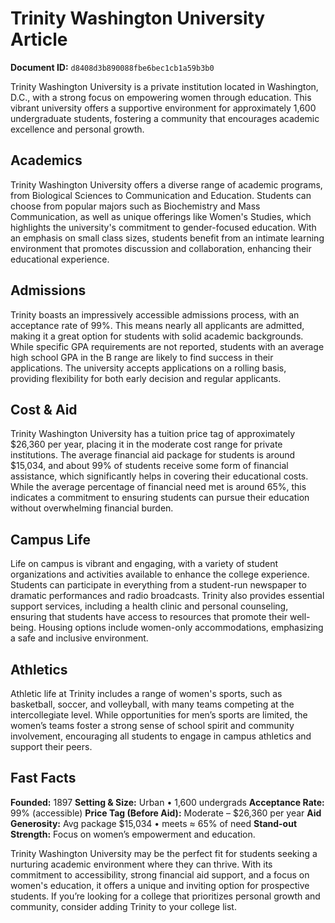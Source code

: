 # Trinity Washington University Article

**Document ID:** `d8408d3b890088fbe6bec1cb1a59b3b0`

Trinity Washington University is a private institution located in Washington, D.C., with a strong focus on empowering women through education. This vibrant university offers a supportive environment for approximately 1,600 undergraduate students, fostering a community that encourages academic excellence and personal growth.

## Academics
Trinity Washington University offers a diverse range of academic programs, from Biological Sciences to Communication and Education. Students can choose from popular majors such as Biochemistry and Mass Communication, as well as unique offerings like Women's Studies, which highlights the university's commitment to gender-focused education. With an emphasis on small class sizes, students benefit from an intimate learning environment that promotes discussion and collaboration, enhancing their educational experience.

## Admissions
Trinity boasts an impressively accessible admissions process, with an acceptance rate of 99%. This means nearly all applicants are admitted, making it a great option for students with solid academic backgrounds. While specific GPA requirements are not reported, students with an average high school GPA in the B range are likely to find success in their applications. The university accepts applications on a rolling basis, providing flexibility for both early decision and regular applicants.

## Cost & Aid
Trinity Washington University has a tuition price tag of approximately $26,360 per year, placing it in the moderate cost range for private institutions. The average financial aid package for students is around $15,034, and about 99% of students receive some form of financial assistance, which significantly helps in covering their educational costs. While the average percentage of financial need met is around 65%, this indicates a commitment to ensuring students can pursue their education without overwhelming financial burden.

## Campus Life
Life on campus is vibrant and engaging, with a variety of student organizations and activities available to enhance the college experience. Students can participate in everything from a student-run newspaper to dramatic performances and radio broadcasts. Trinity also provides essential support services, including a health clinic and personal counseling, ensuring that students have access to resources that promote their well-being. Housing options include women-only accommodations, emphasizing a safe and inclusive environment.

## Athletics
Athletic life at Trinity includes a range of women's sports, such as basketball, soccer, and volleyball, with many teams competing at the intercollegiate level. While opportunities for men’s sports are limited, the women’s teams foster a strong sense of school spirit and community involvement, encouraging all students to engage in campus athletics and support their peers.

## Fast Facts
**Founded:** 1897
**Setting & Size:** Urban • 1,600 undergrads
**Acceptance Rate:** 99% (accessible)
**Price Tag (Before Aid):** Moderate – $26,360 per year
**Aid Generosity:** Avg package $15,034 • meets ≈ 65% of need
**Stand-out Strength:** Focus on women’s empowerment and education.

Trinity Washington University may be the perfect fit for students seeking a nurturing academic environment where they can thrive. With its commitment to accessibility, strong financial aid support, and a focus on women's education, it offers a unique and inviting option for prospective students. If you’re looking for a college that prioritizes personal growth and community, consider adding Trinity to your college list.
